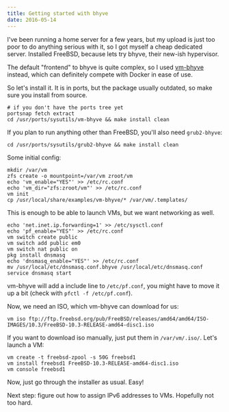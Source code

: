 ```yaml
---
title: Getting started with bhyve
date: 2016-05-14
---
```


I've been running a home server for a few years, but my upload is just too poor to
do anything serious with it, so I got myself a cheap dedicated server. Installed
FreeBSD, because lets try bhyve, their new-ish hypervisor.

The default "frontend" to bhyve is quite complex, so I used [vm-bhyve](https://github.com/churchers/vm-bhyve)
instead, which can definitely compete with Docker in ease of use.

So let's install it. It is in ports, but the package usually outdated, so
make sure you install from source.

```
# if you don't have the ports tree yet
portsnap fetch extract
cd /usr/ports/sysutils/vm-bhyve && make install clean
```

If you plan to run anything other than FreeBSD, you'll also need `grub2-bhyve`:

```
cd /usr/ports/sysutils/grub2-bhyve && make install clean
```

Some initial config:

```
mkdir /var/vm
zfs create -o mountpoint=/var/vm zroot/vm
echo 'vm_enable="YES"' >> /etc/rc.conf
echo 'vm_dir="zfs:zroot/vm"' >> /etc/rc.conf
vm init
cp /usr/local/share/examples/vm-bhyve/* /var/vm/.templates/
```

This is enough to be able to launch VMs, but we want networking as well.

```
echo 'net.inet.ip.forwarding=1' >> /etc/sysctl.conf
echo 'pf_enable="YES"' >> /etc/rc.conf
vm switch create public
vm switch add public em0
vm switch nat public on
pkg install dnsmasq
echo 'dnsmasq_enable="YES"' >> /etc/rc.conf
mv /usr/local/etc/dnsmasq.conf.bhyve /usr/local/etc/dnsmasq.conf
service dnsmasq start
```

vm-bhyve will add a include line to `/etc/pf.conf`, you might
have to move it up a bit (check with `pfctl -f /etc/pf.conf`).

Now, we need an ISO, which vm-bhyve can download for us:

```
vm iso ftp://ftp.freebsd.org/pub/FreeBSD/releases/amd64/amd64/ISO-IMAGES/10.3/FreeBSD-10.3-RELEASE-amd64-disc1.iso
```

If you want to download iso manually, just put them in `/var/vm/.iso/`.
Let's launch a VM:

```
vm create -t freebsd-zpool -s 50G freebsd1
vm install freebsd1 FreeBSD-10.3-RELEASE-amd64-disc1.iso
vm console freebsd1
```

Now, just go through the installer as usual. Easy!

Next step: figure out how to assign IPv6 addresses to VMs.
Hopefully not too hard.

